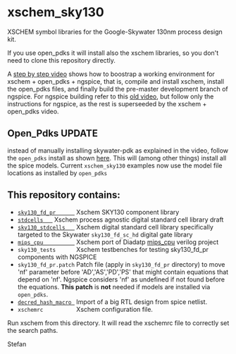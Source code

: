 # xschem_sky130
XSCHEM symbol libraries for the Google-Skywater 130nm process design kit. 

If you use open_pdks it will install also the xschem libraries, so you don't need to clone this repository directly.

A [step by step video](https://xschem.sourceforge.io/stefan/xschem_man/video_tutorials/install_xschem_and_open_pdks.mp4) shows how to boostrap a working 
environment for xschem + open_pdks + ngspice, that is, compile and install xschem,
install the open_pdks files, and finally build the pre-master development branch of ngspice.
For ngspice building refer to this [old video](https://xschem.sourceforge.io/stefan/xschem_man/video_tutorials/install_xschem_sky130_and_ngspice.mp4),
but follow only the instructions for ngspice, as the rest is superseeded by the xschem + open_pdks video.

## Open_Pdks UPDATE
instead of manually installing skywater-pdk as explained in the video, follow the `open_pdks` install as shown [here](http://opencircuitdesign.com/open_pdks/index.html). This will (among other things) install all the spice models. Current `xschem_sky130` examples now use the model file locations as installed by `open_pdks`

## This repository contains:

- [`sky130_fd_pr      `](https://github.com/StefanSchippers/xschem_sky130/tree/main/sky130_fd_pr) Xschem SKY130 component library
- [`stdcells   `](https://github.com/StefanSchippers/xschem_sky130/tree/main/stdcells) Xschem process agnostic digital standard cell library draft
- [`sky130_stdcells   `](https://github.com/StefanSchippers/xschem_sky130/tree/main/sky130_stdcells) Xschem digital standard cell library specifically targeted to the Skywater `sky130_fd_sc_hd` digital gate library
- [`mips_cpu          `](https://github.com/StefanSchippers/xschem_sky130/tree/main/mips_cpu) Xschem port of Diadatp [mips_cpu](https://github.com/diadatp/mips_cpu) verilog project
- `sky130_tests      ` Xschem testbenches for testing sky130_fd_pr components with NGSPICE
- `sky130_fd_pr.patch` Patch file (apply in `sky130_fd_pr` directory) to move 'nf' parameter before 'AD','AS','PD','PS' that might contain equations that depend on 'nf'. Ngspice considers 'nf' as undefined if not found before the equations. **This patch** is **not** needed if models are installed via `open_pdks`.
- [`decred_hash_macro `](https://github.com/StefanSchippers/xschem_sky130/tree/main/decred_hash_macro) Import of a big RTL design from spice netlist.
- `xschemrc          ` Xschem configuration file.

Run xschem from this directory. It will read the xschemrc file to correctly set the search paths.

Stefan
